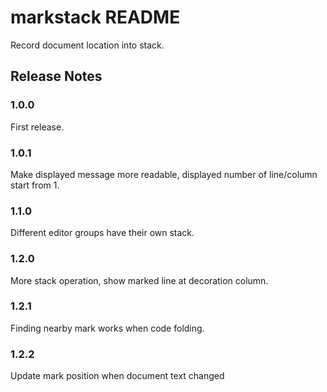 # markstack README

Record document location into stack.

## Release Notes

### 1.0.0

First release.

### 1.0.1

Make displayed message more readable, displayed number of line/column start from 1.

### 1.1.0

Different editor groups have their own stack.

### 1.2.0

More stack operation, show marked line at decoration column.

### 1.2.1

Finding nearby mark works when code folding.

### 1.2.2

Update mark position when document text changed
